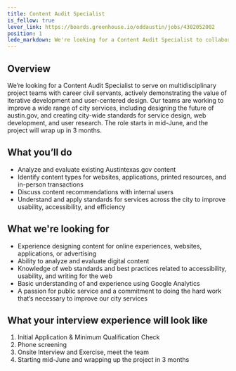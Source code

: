 ```yaml
---
title: Content Audit Specialist
is_fellow: true
lever_link: https://boards.greenhouse.io/oddaustin/jobs/4302052002
position: 1
lede_markdown: We're looking for a Content Audit Specialist to collaborate with the City of Austin’s Office of Design and Delivery on anlayzing and improving the City of Austin's web content.
---
```


## Overview

We’re looking for a Content Audit Specialist to serve on multidisciplinary project teams with career civil servants, actively demonstrating the value of iterative development and user-centered design. Our teams are working to improve a wide range of city services, including designing the future of austin.gov, and creating city-wide standards for service design, web development, and user research. The role starts in mid-June, and the project will wrap up in 3 months.

## What you’ll do

- Analyze and evaluate existing Austintexas.gov content
- Identify content types for websites, applications, printed resources, and in-person transactions
- Discuss content recommendations with internal users
- Understand and apply standards for services across the city to improve usability, accessibility, and efficiency

## What we're looking for

- Experience designing content for online experiences, websites, applications, or advertising
- Ability to analyze and evaluate digital content
- Knowledge of web standards and best practices related to accessibility, usability, and writing for the web
- Basic understanding of and experience using Google Analytics
- A passion for public service and a commitment to doing the hard work that’s necessary to improve our city services

## What your interview experience will look like

1. Initial Application & Minimum Qualification Check
2. Phone screening
3. Onsite Interview and Exercise, meet the team
4. Starting mid-June and wrapping up the project in 3 months
